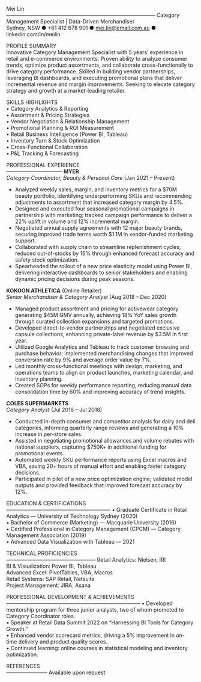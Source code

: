 Mei Lin  
────────────────────────────────────────
Category Management Specialist | Data-Driven Merchandiser  
Sydney, NSW ● +61 412 678 901 ● mei.lin@email.com.au ● linkedin.com/in/meilin

PROFILE SUMMARY  
Innovative Category Management Specialist with 5 years’ experience in retail and e-commerce environments. Proven ability to analyze consumer trends, optimize product assortments, and collaborate cross-functionally to drive category performance. Skilled in building vendor partnerships, leveraging BI dashboards, and executing promotional plans that deliver incremental revenue and margin improvements. Seeking to elevate category strategy and growth at a market-leading retailer.

SKILLS HIGHLIGHTS  
• Category Analytics & Reporting  
• Assortment & Pricing Strategies  
• Vendor Negotiation & Relationship Management  
• Promotional Planning & ROI Measurement  
• Retail Business Intelligence (Power BI, Tableau)  
• Inventory Turn & Stock Optimization  
• Cross-Functional Collaboration  
• P&L Tracking & Forecasting

PROFESSIONAL EXPERIENCE  
───────────────
**MYER**  
_Category Coordinator, Beauty & Personal Care_ (Jan 2021 – Present)

- Analyzed weekly sales, margin, and inventory metrics for a $70M beauty portfolio, identifying underperforming SKUs and recommending adjustments to assortment that increased category margin by 4.5%.
- Designed and executed four seasonal promotional campaigns in partnership with marketing; tracked campaign performance to deliver a 22% uplift in volume and 12% incremental margin.
- Negotiated annual supply agreements with 12 major beauty brands, securing improved trade terms worth $1.1M in vendor-funded marketing support.
- Collaborated with supply chain to streamline replenishment cycles; reduced out-of-stocks by 16% through enhanced forecast accuracy and safety stock optimization.
- Spearheaded the rollout of a new price elasticity model using Power BI, delivering interactive dashboards to senior stakeholders and enabling dynamic pricing decisions during peak seasons.

**KOKOON ATHLETICA** (Online Retailer)  
_Senior Merchandiser & Category Analyst_ (Aug 2018 – Dec 2020)

- Managed product assortment and pricing for activewear category generating $45M GMV annually, achieving 18% YoY sales growth through curated collection expansions and targeted promotions.
- Developed direct-to‐vendor partnerships and negotiated exclusive capsule collections, enhancing private-label revenue by $3.5M in first year.
- Utilized Google Analytics and Tableau to track customer browsing and purchase behavior; implemented merchandising changes that improved conversion rate by 9% and average order value by 7%.
- Led monthly cross-functional meetings with design, marketing, and operations teams to align on product launches, marketing calendar, and inventory planning.
- Created SOPs for weekly performance reporting, reducing manual data consolidation time by 60% and improving accuracy of trend insights.

**COLES SUPERMARKETS**  
_Category Analyst_ (Jul 2016 – Jul 2018)

- Conducted in-depth consumer and competitor analysis for dairy and deli categories, informing quarterly range reviews and generating a 10% increase in per-store sales.
- Assisted in negotiating promotional allowances and volume rebates with national suppliers, capturing $750K+ in additional funding for promotional events.
- Automated weekly SKU performance reports using Excel macros and VBA, saving 20+ hours of manual effort and enabling faster category decisions.
- Participated in pilot of a new price optimization engine; validated model outputs and provided feedback that improved forecast accuracy by 12%.

EDUCATION & CERTIFICATIONS  
────────────────────────────
• Graduate Certificate in Retail Analytics — University of Technology Sydney (2020)  
• Bachelor of Commerce (Marketing) — Macquarie University (2016)  
• Certified Professional in Category Management (CPCM) — Category Management Association (2019)  
• Advanced Data Visualization with Tableau — 2021

TECHNICAL PROFICIENCIES  
────────────────────────
Retail Analytics: Nielsen, IRI  
BI & Visualization: Power BI, Tableau  
Advanced Excel: PivotTables, VBA, Macros  
Retail Systems: SAP Retail, Netsuite  
Project Management: JIRA, Asana

PROFESSIONAL DEVELOPMENT & ACHIEVEMENTS  
────────────────────────────────────
• Developed mentorship program for three junior analysts, two of whom promoted to Category Coordinator roles.  
• Speaker at Retail Data Summit 2022 on “Harnessing BI Tools for Category Growth.”  
• Enhanced vendor scorecard metrics, driving a 5% improvement in on-time delivery and product quality scores.  
• Continued learning: online courses in statistical modeling and inventory optimization.

REFERENCES  
───────────
Available upon request
